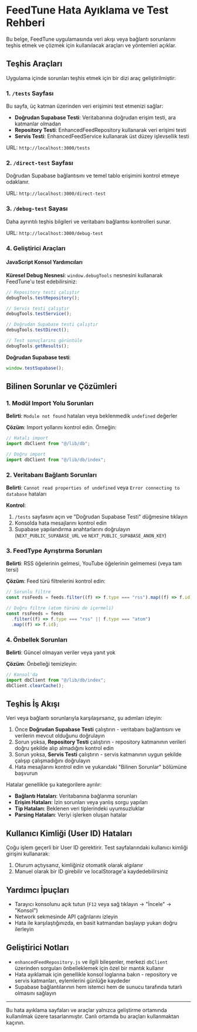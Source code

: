 # FeedTune Hata Ayıklama ve Test Rehberi

Bu belge, FeedTune uygulamasında veri akışı veya bağlantı sorunlarını teşhis etmek ve çözmek için kullanılacak araçları ve yöntemleri açıklar.

## Teşhis Araçları

Uygulama içinde sorunları teşhis etmek için bir dizi araç geliştirilmiştir:

### 1. `/tests` Sayfası

Bu sayfa, üç katman üzerinden veri erişimini test etmenizi sağlar:

- **Doğrudan Supabase Testi**: Veritabanına doğrudan erişim testi, ara katmanlar olmadan
- **Repository Testi**: EnhancedFeedRepository kullanarak veri erişimi testi
- **Servis Testi**: EnhancedFeedService kullanarak üst düzey işlevsellik testi

URL: `http://localhost:3000/tests`

### 2. `/direct-test` Sayfası

Doğrudan Supabase bağlantısını ve temel tablo erişimini kontrol etmeye odaklanır.

URL: `http://localhost:3000/direct-test`

### 3. `/debug-test` Sayası

Daha ayrıntılı teşhis bilgileri ve veritabanı bağlantısı kontrolleri sunar.

URL: `http://localhost:3000/debug-test`

### 4. Geliştirici Araçları

#### JavaScript Konsol Yardımcıları

**Küresel Debug Nesnesi**:
`window.debugTools` nesnesini kullanarak FeedTune'u test edebilirsiniz:

```javascript
// Repository testi çalıştır
debugTools.testRepository();

// Servis testi çalıştır
debugTools.testService();

// Doğrudan Supabase testi çalıştır
debugTools.testDirect();

// Test sonuçlarını görüntüle
debugTools.getResults();
```

**Doğrudan Supabase testi**:

```javascript
window.testSupabase();
```

## Bilinen Sorunlar ve Çözümleri

### 1. Modül Import Yolu Sorunları

**Belirti**: `Module not found` hataları veya beklenmedik `undefined` değerler

**Çözüm**: Import yollarını kontrol edin. Örneğin:

```javascript
// Hatalı import
import dbClient from "@/lib/db";

// Doğru import
import dbClient from "@/lib/db/index";
```

### 2. Veritabanı Bağlantı Sorunları

**Belirti**: `Cannot read properties of undefined` veya `Error connecting to database` hataları

**Kontrol**:

1. `/tests` sayfasını açın ve "Doğrudan Supabase Testi" düğmesine tıklayın
2. Konsolda hata mesajlarını kontrol edin
3. Supabase yapılandırma anahtarlarını doğrulayın (`NEXT_PUBLIC_SUPABASE_URL` ve `NEXT_PUBLIC_SUPABASE_ANON_KEY`)

### 3. FeedType Ayrıştırma Sorunları

**Belirti**: RSS öğelerinin gelmesi, YouTube öğelerinin gelmemesi (veya tam tersi)

**Çözüm**: Feed türü filtrelerini kontrol edin:

```javascript
// Sorunlu filtre
const rssFeeds = feeds.filter((f) => f.type === "rss").map((f) => f.id);

// Doğru filtre (atom türünü de içermeli)
const rssFeeds = feeds
  .filter((f) => f.type === "rss" || f.type === "atom")
  .map((f) => f.id);
```

### 4. Önbellek Sorunları

**Belirti**: Güncel olmayan veriler veya yanıt yok

**Çözüm**: Önbelleği temizleyin:

```javascript
// Konsol'da
import dbClient from "@/lib/db/index";
dbClient.clearCache();
```

## Teşhis İş Akışı

Veri veya bağlantı sorunlarıyla karşılaşırsanız, şu adımları izleyin:

1. Önce **Doğrudan Supabase Testi** çalıştırın - veritabanı bağlantısını ve verilerin mevcut olduğunu doğrulayın
2. Sorun yoksa, **Repository Testi** çalıştırın - repository katmanının verileri doğru şekilde alıp almadığını kontrol edin
3. Sorun yoksa, **Servis Testi** çalıştırın - servis katmanının uygun şekilde çalışıp çalışmadığını doğrulayın
4. Hata mesajlarını kontrol edin ve yukarıdaki "Bilinen Sorunlar" bölümüne başvurun

Hatalar genellikle şu kategorilere ayrılır:

- **Bağlantı Hataları**: Veritabanına bağlanma sorunları
- **Erişim Hataları**: İzin sorunları veya yanlış sorgu yapıları
- **Tip Hataları**: Beklenen veri tiplerindeki uyumsuzluklar
- **Parsing Hataları**: Veriyi işlerken oluşan hatalar

## Kullanıcı Kimliği (User ID) Hataları

Çoğu işlem geçerli bir User ID gerektirir. Test sayfalarındaki kullanıcı kimliği girişini kullanarak:

1. Oturum açtıysanız, kimliğiniz otomatik olarak algılanır
2. Manuel olarak bir ID girebilir ve localStorage'a kaydedebilirsiniz

## Yardımcı İpuçları

- Tarayıcı konsolunu açık tutun (`F12` veya sağ tıklayın → "İncele" → "Konsol")
- Network sekmesinde API çağrılarını izleyin
- Hata ile karşılaştığınızda, en basit katmandan başlayıp yukarı doğru ilerleyin

## Geliştirici Notları

- `enhancedFeedRepository.js` ve ilgili bileşenler, merkezi `dbClient` üzerinden sorguları önbelleklemek için özel bir mantık kullanır
- Hata ayıklamak için genellikle konsol loglarına bakın - repository ve servis katmanları, eylemlerini günlüğe kaydeder
- Supabase bağlantılarının hem istemci hem de sunucu tarafında tutarlı olmasını sağlayın

---

Bu hata ayıklama sayfaları ve araçlar yalnızca geliştirme ortamında kullanılmak üzere tasarlanmıştır. Canlı ortamda bu araçları kullanmaktan kaçının.
